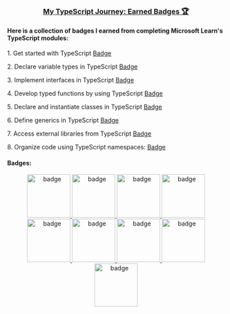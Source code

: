<h3 align="center"><a target="_blank" href="https://learn.microsoft.com/en-us/users/yury-1685/">My TypeScript Journey: Earned Badges 🏆</a></h3>

<h4>Here is a collection of badges I earned from completing Microsoft Learn's TypeScript modules:</h4>
<p>1. Get started with TypeScript <a target="_blank" href="https://learn.microsoft.com/api/achievements/share/en-us/Yury-1685/UFSLRRC3?sharingId=990D6ED34729992B">Badge</a></p>
<p>2. Declare variable types in TypeScript <a target="_blank" href="https://learn.microsoft.com/api/achievements/share/en-us/Yury-1685/3X56KBUH?sharingId=990D6ED34729992B">Badge</a></p>
<p>3. Implement interfaces in TypeScript <a target="_blank" href="https://learn.microsoft.com/api/achievements/share/en-us/Yury-1685/HYLC6K28?sharingId=990D6ED34729992B">Badge</a></p>
<p>4. Develop typed functions by using TypeScript <a target="_blank" href="https://learn.microsoft.com/api/achievements/share/en-us/Yury-1685/8R6PNR3W?sharingId=990D6ED34729992B">Badge</a></p>
<p>5. Declare and instantiate classes in TypeScript <a target="_blank" href="https://learn.microsoft.com/api/achievements/share/en-us/Yury-1685/HYGEXBX8?sharingId=990D6ED34729992B">Badge</a></p>
<p>6. Define generics in TypeScript <a target="_blank" href="https://learn.microsoft.com/api/achievements/share/en-us/Yury-1685/PTZ3SAE4?sharingId=990D6ED34729992B">Badge</a></p>
<p>7. Access external libraries from TypeScript <a target="_blank" href="https://learn.microsoft.com/api/achievements/share/en-us/Yury-1685/DGQNUV8J?sharingId=990D6ED34729992B">Badge</a></p>
<p>8. Organize code using TypeScript namespaces: <a target="_blank" href="https://learn.microsoft.com/api/achievements/share/en-us/Yury-1685/WAC4MDZN?sharingId=990D6ED34729992B">Badge</a></p>

<h4>Badges:</h4>
<div align="center">
  <a target="_blank" href="https://learn.microsoft.com/api/achievements/share/en-us/Yury-1685/WAC4MDZN?sharingId=990D6ED34729992B">
    <img src="https://learn.microsoft.com/en-us/training/achievements/typescript/typescript-get-started.svg" alt="badge" style="width: 100px;">
  </a>
  <a target="_blank" href="https://learn.microsoft.com/api/achievements/share/en-us/Yury-1685/3X56KBUH?sharingId=990D6ED34729992B">
    <img src="https://learn.microsoft.com/en-us/training/achievements/typescript/typescript-declare-variable-types.svg" alt="badge" style="width: 100px;">
  </a>
  <a target="_blank" href="https://learn.microsoft.com/api/achievements/share/en-us/Yury-1685/HYLC6K28?sharingId=990D6ED34729992B">
    <img src="https://learn.microsoft.com/en-us/training/achievements/typescript/typescript-implement-interfaces.svg" alt="badge" style="width: 100px;">
  </a>
  <a target="_blank" href="https://learn.microsoft.com/api/achievements/share/en-us/Yury-1685/8R6PNR3W?sharingId=990D6ED34729992B">
    <img src="https://learn.microsoft.com/en-us/training/achievements/typescript/typescript-develop-typed-functions.svg" alt="badge" style="width: 100px;">
  </a>
  <a target="_blank" href="https://learn.microsoft.com/api/achievements/share/en-us/Yury-1685/HYGEXBX8?sharingId=990D6ED34729992B">
    <img src="https://learn.microsoft.com/en-us/training/achievements/typescript/typescript-develop-typed-functions.svg" alt="badge" style="width: 100px;">
  </a>
  <a target="_blank" href="https://learn.microsoft.com/api/achievements/share/en-us/Yury-1685/HYGEXBX8?sharingId=990D6ED34729992B">
    <img src="https://learn.microsoft.com/en-us/training/achievements/typescript/typescript-declare-instantiate-classes.svg" alt="badge" style="width: 100px;">
  </a>
  <a target="_blank" href="https://learn.microsoft.com/api/achievements/share/en-us/Yury-1685/PTZ3SAE4?sharingId=990D6ED34729992B">
    <img src="https://learn.microsoft.com/en-us/training/achievements/typescript/typescript-generics.svg" alt="badge" style="width: 100px;">
  </a>
  <a target="_blank" href="https://learn.microsoft.com/api/achievements/share/en-us/Yury-1685/DGQNUV8J?sharingId=990D6ED34729992B">
    <img src="https://learn.microsoft.com/en-us/training/achievements/typescript/typescript-work-external-libraries.svg" alt="badge" style="width: 100px;">
  </a>
  <a target="_blank" href="https://learn.microsoft.com/api/achievements/share/en-us/Yury-1685/WAC4MDZN?sharingId=990D6ED34729992B">
    <img src="https://learn.microsoft.com/en-us/training/achievements/typescript/typescript-namespaces-organize-code.svg" alt="badge" style="width: 100px;">
  </a>
</div>